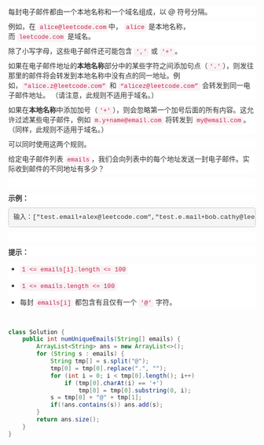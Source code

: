 <p style="box-sizing: border-box; margin-top: 0px; margin-bottom: 10px; color: rgb(51, 51, 51); font-family: &quot;Helvetica Neue&quot;, Helvetica, Arial, sans-serif; font-size: 14px; white-space: normal; background-color: rgb(255, 255, 255);">
    每封电子邮件都由一个本地名称和一个域名组成，以 @ 符号分隔。
</p>
<p style="box-sizing: border-box; margin-top: 0px; margin-bottom: 10px; color: rgb(51, 51, 51); font-family: &quot;Helvetica Neue&quot;, Helvetica, Arial, sans-serif; font-size: 14px; white-space: normal; background-color: rgb(255, 255, 255);">
    例如，在&nbsp;<code style="box-sizing: border-box; font-family: Menlo, Monaco, Consolas, &quot;Courier New&quot;, monospace; font-size: 12.6px; padding: 2px 4px; color: rgb(199, 37, 78); background-color: rgb(249, 242, 244); border-radius: 4px;">alice@leetcode.com</code>中，&nbsp;<code style="box-sizing: border-box; font-family: Menlo, Monaco, Consolas, &quot;Courier New&quot;, monospace; font-size: 12.6px; padding: 2px 4px; color: rgb(199, 37, 78); background-color: rgb(249, 242, 244); border-radius: 4px;">alice</code>&nbsp;是本地名称，而&nbsp;<code style="box-sizing: border-box; font-family: Menlo, Monaco, Consolas, &quot;Courier New&quot;, monospace; font-size: 12.6px; padding: 2px 4px; color: rgb(199, 37, 78); background-color: rgb(249, 242, 244); border-radius: 4px;">leetcode.com</code>&nbsp;是域名。
</p>
<p style="box-sizing: border-box; margin-top: 0px; margin-bottom: 10px; color: rgb(51, 51, 51); font-family: &quot;Helvetica Neue&quot;, Helvetica, Arial, sans-serif; font-size: 14px; white-space: normal; background-color: rgb(255, 255, 255);">
    除了小写字母，这些电子邮件还可能包含&nbsp;<code style="box-sizing: border-box; font-family: Menlo, Monaco, Consolas, &quot;Courier New&quot;, monospace; font-size: 12.6px; padding: 2px 4px; color: rgb(199, 37, 78); background-color: rgb(249, 242, 244); border-radius: 4px;">&#39;,&#39;</code>&nbsp;或&nbsp;<code style="box-sizing: border-box; font-family: Menlo, Monaco, Consolas, &quot;Courier New&quot;, monospace; font-size: 12.6px; padding: 2px 4px; color: rgb(199, 37, 78); background-color: rgb(249, 242, 244); border-radius: 4px;">&#39;+&#39;</code>。
</p>
<p style="box-sizing: border-box; margin-top: 0px; margin-bottom: 10px; color: rgb(51, 51, 51); font-family: &quot;Helvetica Neue&quot;, Helvetica, Arial, sans-serif; font-size: 14px; white-space: normal; background-color: rgb(255, 255, 255);">
    如果在电子邮件地址的<span style="box-sizing: border-box; font-weight: 700;">本地名称</span>部分中的某些字符之间添加句点（<code style="box-sizing: border-box; font-family: Menlo, Monaco, Consolas, &quot;Courier New&quot;, monospace; font-size: 12.6px; padding: 2px 4px; color: rgb(199, 37, 78); background-color: rgb(249, 242, 244); border-radius: 4px;">&#39;.&#39;</code>），则发往那里的邮件将会转发到本地名称中没有点的同一地址。例如，<code style="box-sizing: border-box; font-family: Menlo, Monaco, Consolas, &quot;Courier New&quot;, monospace; font-size: 12.6px; padding: 2px 4px; color: rgb(199, 37, 78); background-color: rgb(249, 242, 244); border-radius: 4px;">&quot;alice.z@leetcode.com”</code>&nbsp;和&nbsp;<code style="box-sizing: border-box; font-family: Menlo, Monaco, Consolas, &quot;Courier New&quot;, monospace; font-size: 12.6px; padding: 2px 4px; color: rgb(199, 37, 78); background-color: rgb(249, 242, 244); border-radius: 4px;">“alicez@leetcode.com”</code>&nbsp;会转发到同一电子邮件地址。 （请注意，此规则不适用于域名。）
</p>
<p style="box-sizing: border-box; margin-top: 0px; margin-bottom: 10px; color: rgb(51, 51, 51); font-family: &quot;Helvetica Neue&quot;, Helvetica, Arial, sans-serif; font-size: 14px; white-space: normal; background-color: rgb(255, 255, 255);">
    如果在<span style="box-sizing: border-box; font-weight: 700;">本地名称</span>中添加加号（<code style="box-sizing: border-box; font-family: Menlo, Monaco, Consolas, &quot;Courier New&quot;, monospace; font-size: 12.6px; padding: 2px 4px; color: rgb(199, 37, 78); background-color: rgb(249, 242, 244); border-radius: 4px;">&#39;+&#39;</code>），则会忽略第一个加号后面的所有内容。这允许过滤某些电子邮件，例如&nbsp;<code style="box-sizing: border-box; font-family: Menlo, Monaco, Consolas, &quot;Courier New&quot;, monospace; font-size: 12.6px; padding: 2px 4px; color: rgb(199, 37, 78); background-color: rgb(249, 242, 244); border-radius: 4px;">m.y+name@email.com</code>&nbsp;将转发到&nbsp;<code style="box-sizing: border-box; font-family: Menlo, Monaco, Consolas, &quot;Courier New&quot;, monospace; font-size: 12.6px; padding: 2px 4px; color: rgb(199, 37, 78); background-color: rgb(249, 242, 244); border-radius: 4px;">my@email.com</code>。 （同样，此规则不适用于域名。）
</p>
<p style="box-sizing: border-box; margin-top: 0px; margin-bottom: 10px; color: rgb(51, 51, 51); font-family: &quot;Helvetica Neue&quot;, Helvetica, Arial, sans-serif; font-size: 14px; white-space: normal; background-color: rgb(255, 255, 255);">
    可以同时使用这两个规则。
</p>
<p style="box-sizing: border-box; margin-top: 0px; margin-bottom: 10px; color: rgb(51, 51, 51); font-family: &quot;Helvetica Neue&quot;, Helvetica, Arial, sans-serif; font-size: 14px; white-space: normal; background-color: rgb(255, 255, 255);">
    给定电子邮件列表&nbsp;<code style="box-sizing: border-box; font-family: Menlo, Monaco, Consolas, &quot;Courier New&quot;, monospace; font-size: 12.6px; padding: 2px 4px; color: rgb(199, 37, 78); background-color: rgb(249, 242, 244); border-radius: 4px;">emails</code>，我们会向列表中的每个地址发送一封电子邮件。实际收到邮件的不同地址有多少？
</p>
<p style="box-sizing: border-box; margin-top: 0px; margin-bottom: 10px; color: rgb(51, 51, 51); font-family: &quot;Helvetica Neue&quot;, Helvetica, Arial, sans-serif; font-size: 14px; white-space: normal; background-color: rgb(255, 255, 255);">
    &nbsp;
</p>
<p style="box-sizing: border-box; margin-top: 0px; margin-bottom: 10px; color: rgb(51, 51, 51); font-family: &quot;Helvetica Neue&quot;, Helvetica, Arial, sans-serif; font-size: 14px; white-space: normal; background-color: rgb(255, 255, 255);">
    <span style="box-sizing: border-box; font-weight: 700;">示例：</span>
</p>
<pre style="box-sizing: border-box; overflow: auto; font-family: Menlo, Monaco, Consolas, &quot;Courier New&quot;, monospace; font-size: 13px; padding: 9.5px; margin-top: 0px; margin-bottom: 10px; line-height: 1.42857; color: rgb(51, 51, 51); word-break: break-all; overflow-wrap: break-word; background-color: rgb(245, 245, 245); border: 1px solid rgb(204, 204, 204); border-radius: 4px;">输入：[&quot;test.email+alex@leetcode.com&quot;,&quot;test.e.mail+bob.cathy@leetcode.com&quot;,&quot;testemail+david@lee.tcode.com&quot;]输出：2解释：实际收到邮件的是 &quot;testemail@leetcode.com&quot; 和 &quot;testemail@lee.tcode.com&quot;。</pre>
<p style="box-sizing: border-box; margin-top: 0px; margin-bottom: 10px; color: rgb(51, 51, 51); font-family: &quot;Helvetica Neue&quot;, Helvetica, Arial, sans-serif; font-size: 14px; white-space: normal; background-color: rgb(255, 255, 255);">
    &nbsp;
</p>
<p style="box-sizing: border-box; margin-top: 0px; margin-bottom: 10px; color: rgb(51, 51, 51); font-family: &quot;Helvetica Neue&quot;, Helvetica, Arial, sans-serif; font-size: 14px; white-space: normal; background-color: rgb(255, 255, 255);">
    <span style="box-sizing: border-box; font-weight: 700;">提示：</span>
</p>
<ul style="box-sizing: border-box; margin-bottom: 10px; color: rgb(51, 51, 51); font-family: &quot;Helvetica Neue&quot;, Helvetica, Arial, sans-serif; font-size: 14px; white-space: normal; background-color: rgb(255, 255, 255);" class=" list-paddingleft-2">
    <li>
        <p>
            <code style="box-sizing: border-box; font-family: Menlo, Monaco, Consolas, &quot;Courier New&quot;, monospace; font-size: 12.6px; padding: 2px 4px; color: rgb(199, 37, 78); background-color: rgb(249, 242, 244); border-radius: 4px;">1 &lt;= emails[i].length&nbsp;&lt;= 100</code>
        </p>
    </li>
    <li>
        <p>
            <code style="box-sizing: border-box; font-family: Menlo, Monaco, Consolas, &quot;Courier New&quot;, monospace; font-size: 12.6px; padding: 2px 4px; color: rgb(199, 37, 78); background-color: rgb(249, 242, 244); border-radius: 4px;">1 &lt;= emails.length &lt;= 100</code>
        </p>
    </li>
    <li>
        <p>
            每封&nbsp;<code style="box-sizing: border-box; font-family: Menlo, Monaco, Consolas, &quot;Courier New&quot;, monospace; font-size: 12.6px; padding: 2px 4px; color: rgb(199, 37, 78); background-color: rgb(249, 242, 244); border-radius: 4px;">emails[i]</code>&nbsp;都包含有且仅有一个&nbsp;<code style="box-sizing: border-box; font-family: Menlo, Monaco, Consolas, &quot;Courier New&quot;, monospace; font-size: 12.6px; padding: 2px 4px; color: rgb(199, 37, 78); background-color: rgb(249, 242, 244); border-radius: 4px;">&#39;@&#39;</code>&nbsp;字符。
        </p>
    </li>
</ul>
<p>
    <br/>
</p>




``` java
class Solution {
    public int numUniqueEmails(String[] emails) {
        ArrayList<String> ans = new ArrayList<>();
        for (String s : emails) {
            String tmp[] = s.split("@");
            tmp[0] = tmp[0].replace(".", "");
            for (int i = 0; i < tmp[0].length(); i++) 
                if (tmp[0].charAt(i) == '+') 
                    tmp[0] = tmp[0].substring(0, i);
            s = tmp[0] + "@" + tmp[1];
            if(!ans.contains(s)) ans.add(s);
        }
        return ans.size();
    }
}



```